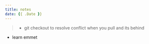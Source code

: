 ```yaml
---
title: notes
date: {{ .Date }}
---
```

> - git checkout to resolve conflict when you pull and its behind
- learn emmet